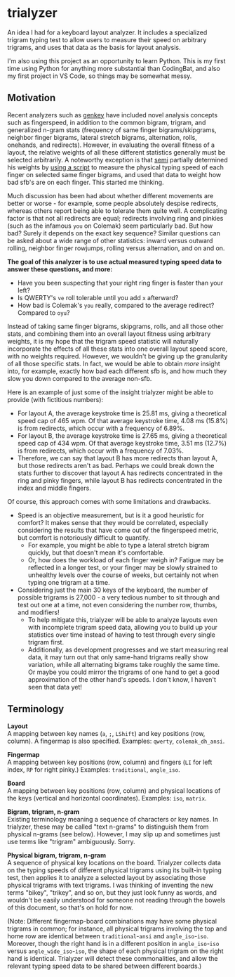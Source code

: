 # trialyzer

An idea I had for a keyboard layout analyzer. It includes a specialized trigram typing test to allow users to measure their speed on arbitrary trigrams, and uses that data as the basis for layout analysis.

I'm also using this project as an opportunity to learn Python. This is my first time using Python for anything more substantial than CodingBat, and also my first project in VS Code, so things may be somewhat messy.

## Motivation

Recent analyzers such as [genkey](https://github.com/semilin/genkey) have included novel analysis concepts such as fingerspeed, in addition to the common bigram, trigram, and generalized n-gram stats (frequency of same finger bigrams/skipgrams, neighbor finger bigrams, lateral stretch bigrams, alternation, rolls, onehands, and redirects). However, in evaluating the overall fitness of a layout, the relative weights of all these different statistics generally must be selected arbitrarily. A noteworthy exception is that [semi](https://github.com/semilin) partially determined his weights by [using a script](https://semilin.github.io/semimak/#orgb1cc038) to measure the physical typing speed of each finger on selected same finger bigrams, and used that data to weight how bad sfb's are on each finger. This started me thinking.

Much discussion has been had about whether different movements are better or worse - for example, some people absolutely despise redirects, whereas others report being able to tolerate them quite well. A complicating factor is that not all redirects are equal; redirects involving ring and pinkies (such as the infamous `you` on Colemak) seem particularly bad. But how bad? Surely it depends on the exact key sequence? Similar questions can be asked about a wide range of other statistics: inward versus outward rolling, neighbor finger rowjumps, rolling versus alternation, and on and on.

**The goal of this analyzer is to use actual measured typing speed data to answer these questions, and more:**

- Have you been suspecting that your right ring finger is faster than your left? 
- Is QWERTY's `ve` roll tolerable until you add `x` afterward? 
- How bad is Colemak's `you` really, compared to the average redirect? Compared to `oyu`?

Instead of taking same finger bigrams, skipgrams, rolls, and all those other stats, and combining them into an overall layout fitness using arbitrary weights, it is my hope that the trigram speed statistic will naturally incorporate the effects of all these stats into one overall layout speed score, with no weights required. However, we wouldn't be giving up the granularity of all those specific stats. In fact, we would be able to obtain *more* insight into, for example, exactly how bad each different sfb is, and how much they slow you down compared to the average non-sfb.

Here is an example of just some of the insight trialyzer might be able to provide (with fictitious numbers):

- For layout A, the average keystroke time is 25.81 ms, giving a theoretical speed cap of 465 wpm. Of that average keystroke time, 4.08 ms (15.8%) is from redirects, which occur with a frequency of 6.89%.
- For layout B, the average keystroke time is 27.65 ms, giving a theoretical speed cap of 434 wpm. Of that average keystroke time, 3.51 ms (12.7%) is from redirects, which occur with a frequency of 7.03%.
- Therefore, we can say that layout B has more redirects than layout A, but those redirects aren't as bad. Perhaps we could break down the stats further to discover that layout A has redirects concentrated in the ring and pinky fingers, while layout B has redirects concentrated in the index and middle fingers.

Of course, this approach comes with some limitations and drawbacks. 

- Speed is an objective measurement, but is it a good heuristic for comfort? It makes sense that they would be correlated, especially considering the results that have come out of the fingerspeed metric, but comfort is notoriously difficult to quantify. 
    - For example, you might be able to type a lateral stretch bigram quickly, but that doesn't mean it's comfortable. 
    - Or, how does the workload of each finger weigh in? Fatigue may be reflected in a longer test, or your finger may be slowly strained to unhealthy levels over the course of weeks, but certainly not when typing one trigram at a time.
- Considering just the main 30 keys of the keyboard, the number of possible trigrams is 27,000 - a very tedious number to sit through and test out one at a time, not even considering the number row, thumbs, and modifiers! 
    - To help mitigate this, trialyzer will be able to analyze layouts even with incomplete trigram speed data, allowing you to build up your statistics over time instead of having to test through every single trigram first. 
    - Additionally, as development progresses and we start measuring real data, it may turn out that only same-hand trigrams really show variation, while all alternating bigrams take roughly the same time. Or maybe you could mirror the trigrams of one hand to get a good approximation of the other hand's speeds. I don't know, I haven't seen that data yet! 

## Terminology

**Layout**  
A mapping between key names (`a`, `;`, `LShift`) and key positions (row, column). A fingermap is also specified. Examples: `qwerty`, `colemak_dh_ansi`.

**Fingermap**  
A mapping between key positions (row, column) and fingers (`LI` for left index, `RP` for right pinky.) Examples: `traditional`, `angle_iso`.

**Board**  
A mapping between key positions (row, column) and physical locations of the keys (vertical and horizontal coordinates). Examples: `iso`, `matrix`. 

**Bigram, trigram, n-gram**  
Existing terminology meaning a sequence of characters or key names. In trialyzer, these may be called "text n-grams" to distinguish them from physical n-grams (see below). However, I may slip up and sometimes just use terms like "trigram" ambiguously. Sorry.

**Physical bigram, trigram, n-gram**  
A sequence of physical key locations on the board. Trialyzer collects data on the typing speeds of different physical trigrams using its built-in typing test, then applies it to analyze a selected layout by associating those physical trigrams with text trigrams. I was thinking of inventing the new terms "bikey", "trikey", and so on, but they just look funny as words, and wouldn't be easily understood for someone not reading through the bowels of this document, so that's on hold for now.

(Note: Different fingermap-board combinations may have some physical trigrams in common; for instance, all physical trigrams involving the top and home row are identical between `traditional`-`ansi` and `angle_iso`-`iso`. Moreover, though the right hand is in a different position in `angle_iso`-`iso` versus `angle_wide_iso`-`iso`, the shape of each physical trigram on the right hand is identical. Trialyzer will detect these commonalities, and allow the relevant typing speed data to be shared between different boards.)